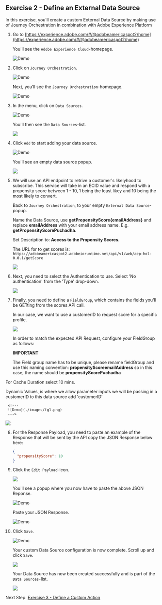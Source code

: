 ## Exercise 2 - Define an External Data Source

In this exercise, you'll create a custom External Data Source by making use of Journey Orchestration in combination with Adobe Experience Platform

1. Go to [https://experience.adobe.com/#/@adobeamericaspot2/home](https://experience.adobe.com/#/@adobeamericaspot2/home)

   You'll see the `Adobe Experience Cloud`-homepage.

   ![Demo](./images/aec.png)

2. Click on `Journey Orchestration`.

   ![Demo](./images/aecjo.png)

   Next, you'll see the `Journey Orchestration`-homepage.

   ![Demo](./images/aecjoh.png)

3. In the menu, click on `Data Sources`.

   ![Demo](./images/menudatasources.png)

   You'll then see the `Data Sources`-list.

     <!---
     ![Demo](./images/dshome.png)
     --->

   <kbd><img src="./images/dshome.png"  /></kdb>

4. Click `Add` to start adding your data source.

   ![Demo](./images/add.png)

   You'll see an empty data source popup.

     <!---
     ![Demo](./images/emptyds.png)
     --->

   <kbd><img src="./images/emptyds.png"  /></kdb>

5. We will use an API endpoint to retrive a customer's likelyhood to subscribe. This service will take in an ECID value and respond with a propensity score between 1 - 10, 1 being the least likey and 10 being the most likely to convert.

   Back to `Journey Orchestration`, to your empty `External Data Source`-popup.

   Name the Data Source, use **getPropensityScore{emailAddress}** and replace **emailAddress** with your email address name. E.g. **getPropensityScorePuchadha**.

   Set Description to: **Access to the Propensity Scores**.

   The URL for to get scores is: `https://adobeamericaspot2.adobeioruntime.net/api/v1/web/aep-hol-0.0.1/getScore`

     <!---
     ![Demo](./images/dsname.png)
     --->

   <kbd><img src="./images/dsname.png"  /></kdb>

6. Next, you need to select the Authentication to use. Select 'No authentication' from the 'Type' drop-down.

     <!---
     ![Demo](./images/dsauth.png)
     --->

   <kbd><img src="./images/dsauth.png"  /></kdb>

7. Finally, you need to define a `FieldGroup`, which contains the fields you'll be GETting from the scores API call.

   In our case, we want to use a customerID to request score for a specific profile.

     <!---
     ![Demo](./images/fg.png)
     --->

   <kbd><img src="./images/fg.png"  /></kdb>

   In order to match the expected API Request, configure your FieldGroup as follows:

   **IMPORTANT**

   The Field group name has to be unique, please rename fieldGroup and use this naming convention: **propensityScoreemailAddress** so in this case, the name should be **propensityScorePuchadha**

For Cache Duration select 10 mins.

Dynamic Values, is where we allow parameter inputs we will be passing in a customerID to this data source add 'customerID'

     <!---
     ![Demo](./images/fg1.png)
     --->

<kbd><img src="./images/fg1.png"  /></kdb>

8. For the Response Payload, you need to paste an example of the Response that will be sent by the API copy the JSON Response below here:

   ```json
   {
     "propensityScore": 10
   }
   ```

9. Click the `Edit Payload`-icon.

     <!---
     ![Demo](./images/owmapi2.png)
     --->

   <kbd><img src="./images/dsapipayload.png"  /></kdb>

   You'll see a popup where you now have to paste the above JSON Reponse.

   ![Demo](./images/dsapipayload3.png)

   Paste your JSON Response.

   ![Demo](./images/dsapipayload4.png)

10. Click `Save`.

    ![Demo](./images/dssave.png)

    Your custom Data Source configuration is now complete. Scroll up and click `Save`.

      <!---
      ![Demo](./images/dssave2.png)
      --->

    <kbd><img src="./images/dssave2.png"  /></kdb>

    Your Data Source has now been created successfully and is part of the `Data Sources`-list.

      <!---
      ![Demo](./images/dslist.png)
      --->

    <kbd><img src="./images/dslist.png"  /></kdb>

Next Step: [Exercise 3 - Define a Custom Action](./Exercise3-Action.md)

```

```
